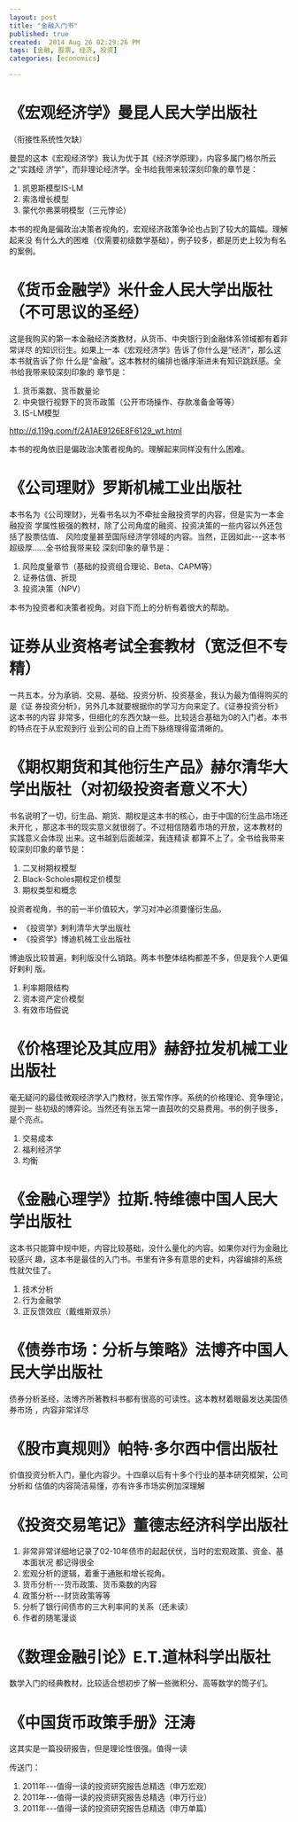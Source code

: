 ```yaml
---
layout: post
title: "金融入门书"
published: true
created:  2014 Aug 26 02:29:26 PM
tags: [金融, 股票, 经济, 投资]
categories: [economics]

---
```



# 《宏观经济学》曼昆人民大学出版社
（衔接性系统性欠缺）

曼昆的这本《宏观经济学》我认为优于其《经济学原理》，内容多属门格尔所云之“实践经
济学”，而非理论经济学。全书给我带来较深刻印象的章节是：

1. 凯恩斯模型IS-LM
2. 索洛增长模型
3. 蒙代尔弗莱明模型（三元悖论）

本书的视角是偏政治决策者视角的，宏观经济政策争论也占到了较大的篇幅。理解起来没
有什么大的困难（仅需要初级数学基础），例子较多，都是历史上较为有名的案例。

# 《货币金融学》米什金人民大学出版社（不可思议的圣经）

这是我购买的第一本金融经济类教材，从货币、中央银行到金融体系领域都有着非常详尽
的知识衍生。如果上一本《宏观经济学》告诉了你什么是“经济”，那么这本书就告诉了你
什么是“金融”。这本教材的编排也循序渐进未有知识跳跃感。全书给我带来较深刻印象的
章节是：

1. 货币乘数、货币数量论
2. 中央银行视野下的货币政策（公开市场操作、存款准备金等等）
3. IS-LM模型

<http://d.119g.com/f/2A1AE9126E8F6129_wt.html>

本书的视角依旧是偏政治决策者视角的。理解起来同样没有什么困难。

# 《公司理财》罗斯机械工业出版社

本书名为《公司理财》，光看书名以为不牵扯金融投资学的内容，但是实为一本金融投资
学属性极强的教材，除了公司角度的融资、投资决策的一些内容以外还包括了股票估值、
风险度量甚至国际经济学领域的内容。当然，正因如此---这本书超级厚……全书给我带来较
深刻印象的章节是：
1. 风险度量章节（基础的投资组合理论、Beta、CAPM等）
2. 证券估值、折现
3. 投资决策（NPV）

本书为投资者和决策者视角。对自下而上的分析有着很大的帮助。

# 证券从业资格考试全套教材（宽泛但不专精）

一共五本，分为承销、交易、基础、投资分析、投资基金，我认为最为值得购买的是《证
券投资分析》，另外几本就要根据你的学习方向来定了。《证券投资分析》这本书的内容
非常多，但细化的东西欠缺一些。比较适合基础为0的入门者。本书的特点在于从宏观到行
业到公司的自上而下脉络理得蛮清晰的。

# 《期权期货和其他衍生产品》赫尔清华大学出版社（对初级投资者意义不大）

书名说明了一切，衍生品、期货、期权是这本书的核心，由于中国的衍生品市场还未开化
，那这本书的现实意义就很弱了。不过相信随着市场的开放，这本教材的实践意义会体现
出来。这书越到后面越深，我连精读
都算不上了。全书给我带来较深刻印象的章节是：

1. 二叉树期权模型
2. Black-Scholes期权定价模型
3. 期权类型和概念

投资者视角，书的前一半价值较大，学习对冲必须要懂衍生品。

* 《投资学》剌利清华大学出版社
* 《投资学》博迪机械工业出版社

博迪版比较普遍，剌利版没什么销路。两本书整体结构都差不多，但是我个人更偏好剌利
版。

1. 利率期限结构
2. 资本资产定价模型
3. 有效市场假说

# 《价格理论及其应用》赫舒拉发机械工业出版社

毫无疑问的最佳微观经济学入门教材，张五常作序。系统的价格理论、竞争理论，提到一
些初级的博弈论。当然还有张五常一直鼓吹的交易费用。书的例子很多，是个亮点。

1. 交易成本
2. 福利经济学
3. 均衡

# 《金融心理学》拉斯.特维德中国人民大学出版社

这本书只能算中规中矩，内容比较基础，没什么量化的内容。如果你对行为金融比较感兴
趣，这本书是最佳的入门书。书里有许多有意思的史料，内容编排的系统性就欠佳了。

1. 技术分析
2. 行为金融学
3. 正反馈效应（戴维斯双杀）

# 《债券市场：分析与策略》法博齐中国人民大学出版社

债券分析圣经，法博齐所著教科书都有很高的可读性。这本教材着眼最发达美国债券市场
，内容非常详尽

# 《股市真规则》帕特·多尔西中信出版社

价值投资分析入门，量化内容少。十四章以后有十多个行业的基本研究框架，公司分析和
估值的内容简洁易懂，亦有许多市场实例加深理解

# 《投资交易笔记》董德志经济科学出版社

1. 非常非常详细地记录了02-10年债市的起起伏伏，当时的宏观政策、资金、基本面状况
   都记得很全
2. 宏观分析的逻辑，着重于通胀和增长视角。
3. 货币分析---货币政策、货币乘数的内容
4. 政策分析---财货政策等等
5. 分析了银行间债市的三大利率间的关系（还未读）
6. 作者的随笔漫谈

# 《数理金融引论》E.T.道林科学出版社

数学入门的经典教材，比较适合想初步了解一些微积分、高等数学的筒子们。

# 《中国货币政策手册》汪涛

这其实是一篇投研报告，但是理论性很强。值得一读

传送门：
1. 2011年---值得一读的投资研究报告总精选（申万宏观）
2. 2011年---值得一读的投资研究报告总精选（申万行业）
3. 2011年---值得一读的投资研究报告总精选（申万单篇）


